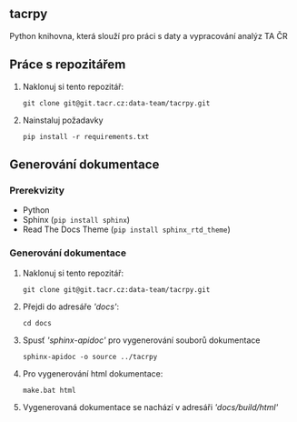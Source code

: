 ## **tacrpy**

Python knihovna, která slouží pro práci s daty a vypracování analýz TA ČR

## Práce s repozitářem

1) Naklonuj si tento repozitář:

   `git clone git@git.tacr.cz:data-team/tacrpy.git`
2) Nainstaluj požadavky

   `pip install -r requirements.txt`

## Generování dokumentace
### Prerekvizity

- Python
- Sphinx (`pip install sphinx`)
- Read The Docs Theme (`pip install sphinx_rtd_theme`)

### Generování dokumentace
1) Naklonuj si tento repozitář:

   `git clone git@git.tacr.cz:data-team/tacrpy.git`
2) Přejdi do adresáře _'docs'_:

   `cd docs`
3) Spusť _'sphinx-apidoc'_ pro vygenerování souborů dokumentace

   `sphinx-apidoc -o source ../tacrpy`
4) Pro vygenerování html dokumentace:

   `make.bat html`

5) Vygenerovaná dokumentace se nachází v adresáři _'docs/build/html'_